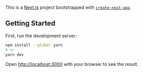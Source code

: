 This is a [Next.js](https://nextjs.org/) project bootstrapped with [`create-next-app`](https://github.com/vercel/next.js/tree/canary/packages/create-next-app).

## Getting Started

First, run the development server:

```bash
npm install --global yarn
# or
yarn dev
```

Open [http://localhost:3000](http://localhost:3000) with your browser to see the result.


